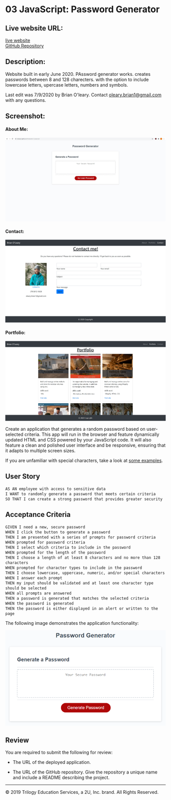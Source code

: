 # 03 JavaScript: Password Generator

## Live website URL:
[live website](https://boleary1.github.io/Homework-3-Javascript/)
</br>
[GitHub Repository](https://github.com/boleary1/Homework-3-Javascript)



## **Description:**
Website built in early June 2020.  PAssword generator works.  creates passwords between 8 and 128 charecters.  with the option to include lowercase letters, upercase letters, numbers and symbols.

Last edit was 7/9/2020 by Brian O'leary.  Contact oleary.brian1@gmail.com with any questions.

## **Screenshot:**

#### About Me:
![Large about me screen shot](screenshot.JPG)
#### Contact:
![Large contact me screen shot](https://github.com/boleary1/Homework-2-CSS-Bootstrap/blob/master/Assets/images/contact%201.JPG?raw=true)
#### Portfolio:
![Large Portfolio screen shot](https://github.com/boleary1/Homework-2-CSS-Bootstrap/blob/master/Assets/images/potfolio%20screen%20shot.JPG?raw=true)

Create an application that generates a random password based on user-selected criteria. This app will run in the browser and feature dynamically updated HTML and CSS powered by your JavaScript code. It will also feature a clean and polished user interface and be responsive, ensuring that it adapts to multiple screen sizes.

If you are unfamiliar with special characters, take a look at [some examples](https://www.owasp.org/index.php/Password_special_characters).

## User Story

```
AS AN employee with access to sensitive data
I WANT to randomly generate a password that meets certain criteria
SO THAT I can create a strong password that provides greater security
```

## Acceptance Criteria

```
GIVEN I need a new, secure password
WHEN I click the button to generate a password
THEN I am presented with a series of prompts for password criteria
WHEN prompted for password criteria
THEN I select which criteria to include in the password
WHEN prompted for the length of the password
THEN I choose a length of at least 8 characters and no more than 128 characters
WHEN prompted for character types to include in the password
THEN I choose lowercase, uppercase, numeric, and/or special characters
WHEN I answer each prompt
THEN my input should be validated and at least one character type should be selected
WHEN all prompts are answered
THEN a password is generated that matches the selected criteria
WHEN the password is generated
THEN the password is either displayed in an alert or written to the page
```

The following image demonstrates the application functionality:

![password generator demo](./Assets/03-javascript-homework-demo.png)

## Review

You are required to submit the following for review:

* The URL of the deployed application.

* The URL of the GitHub repository. Give the repository a unique name and include a README describing the project.

- - -
© 2019 Trilogy Education Services, a 2U, Inc. brand. All Rights Reserved.
